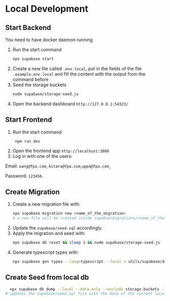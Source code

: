 # Local Development

## Start Backend

You need to have docker daemon running

1. Run the start command
    ```bash
    npx supabase start
    ```
2. Create a new file called `.env.local`, put in the fields of the file `.example.env.local` and fill the content with
   the output from the command before
3. Seed the storage buckets
    ```bash
    node supabase/storage-seed.js
    ```
4. Open the backend dashboard
   `http://127.0.0.1:54323/`

## Start Frontend

1. Run the start command
   ```bash
    npm run dev
    ```
2. Open the frontend app
   `http://localhost:3000`
3. Log in with one of the users:

Email: `aang@fpa.com`, `kitara@fpa.com`,`uppa@fpa.com`, 

Password: `123456`.



## Create Migration

1. Create a new migration file with:
    ```bash
    npx supabase migration new <name_of_the_migration>
    # a new file will be created inside supabse/migrations/<name_of_the_migration>.sql 
    ```
2. Update the `supabase/seed.sql` accordingly.
3. Apply the migration and seed with:
    ```bash
    npx supabase db reset && sleep 1 && node supabase/storage-seed.js
    ```
4. Generate typescript types with:
    ```bash
    npx supabase gen types --lang=typescript --local > utils/supabase/database.types.ts
    ```

## Create Seed from local db

```bash
  npx supabase db dump --local --data-only --exclude storage.buckets --file supabase/seed.sql
# updates the supabase/seed.sql file with the data of the current local database
```
